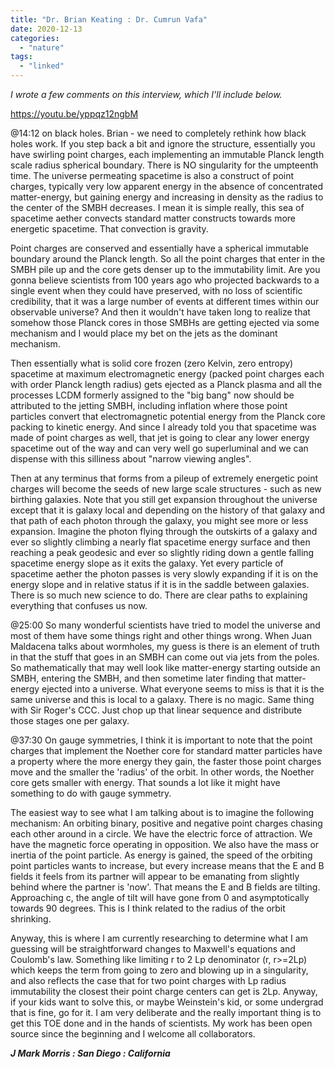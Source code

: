 ```yaml
---
title: "Dr. Brian Keating : Dr. Cumrun Vafa"
date: 2020-12-13
categories: 
  - "nature"
tags: 
  - "linked"
---
```


_I wrote a few comments on this interview, which I'll include below._

https://youtu.be/yppqz12ngbM

@14:12 on black holes. Brian - we need to completely rethink how black holes work. If you step back a bit and ignore the structure, essentially you have swirling point charges, each implementing an immutable Planck length scale radius spherical boundary. There is NO singularity for the umpteenth time. The universe permeating spacetime is also a construct of point charges, typically very low apparent energy in the absence of concentrated matter-energy, but gaining energy and increasing in density as the radius to the center of the SMBH decreases. I mean it is simple really, this sea of spacetime aether convects standard matter constructs towards more energetic spacetime. That convection is gravity.

Point charges are conserved and essentially have a spherical immutable boundary around the Planck length. So all the point charges that enter in the SMBH pile up and the core gets denser up to the immutability limit. Are you gonna believe scientists from 100 years ago who projected backwards to a single event when they could have preserved, with no loss of scientific credibility, that it was a large number of events at different times within our observable universe? And then it wouldn't have taken long to realize that somehow those Planck cores in those SMBHs are getting ejected via some mechanism and I would place my bet on the jets as the dominant mechanism.

Then essentially what is solid core frozen (zero Kelvin, zero entropy) spacetime at maximum electromagnetic energy (packed point charges each with order Planck length radius) gets ejected as a Planck plasma and all the processes LCDM formerly assigned to the "big bang" now should be attributed to the jetting SMBH, including inflation where those point particles convert that electromagnetic potential energy from the Planck core packing to kinetic energy. And since I already told you that spacetime was made of point charges as well, that jet is going to clear any lower energy spacetime out of the way and can very well go superluminal and we can dispense with this silliness about "narrow viewing angles".

Then at any terminus that forms from a pileup of extremely energetic point charges will become the seeds of new large scale structures - such as new birthing galaxies. Note that you still get expansion throughout the universe except that it is galaxy local and depending on the history of that galaxy and that path of each photon through the galaxy, you might see more or less expansion. Imagine the photon flying through the outskirts of a galaxy and ever so slightly climbing a nearly flat spacetime energy surface and then reaching a peak geodesic and ever so slightly riding down a gentle falling spacetime energy slope as it exits the galaxy. Yet every particle of spacetime aether the photon passes is very slowly expanding if it is on the energy slope and in relative status if it is in the saddle between galaxies. There is so much new science to do. There are clear paths to explaining everything that confuses us now.

@25:00 So many wonderful scientists have tried to model the universe and most of them have some things right and other things wrong. When Juan Maldacena talks about wormholes, my guess is there is an element of truth in that the stuff that goes in an SMBH can come out via jets from the poles. So mathematically that may well look like matter-energy starting outside an SMBH, entering the SMBH, and then sometime later finding that matter-energy ejected into a universe. What everyone seems to miss is that it is the same universe and this is local to a galaxy. There is no magic. Same thing with Sir Roger's CCC. Just chop up that linear sequence and distribute those stages one per galaxy.

@37:30 On gauge symmetries, I think it is important to note that the point charges that implement the Noether core for standard matter particles have a property where the more energy they gain, the faster those point charges move and the smaller the 'radius' of the orbit. In other words, the Noether core gets smaller with energy. That sounds a lot like it might have something to do with gauge symmetry.

The easiest way to see what I am talking about is to imagine the following mechanism: An orbiting binary, positive and negative point charges chasing each other around in a circle. We have the electric force of attraction. We have the magnetic force operating in opposition. We also have the mass or inertia of the point particle. As energy is gained, the speed of the orbiting point particles wants to increase, but every increase means that the E and B fields it feels from its partner will appear to be emanating from slightly behind where the partner is 'now'. That means the E and B fields are tilting. Approaching c, the angle of tilt will have gone from 0 and asymptotically towards 90 degrees. This is I think related to the radius of the orbit shrinking.

Anyway, this is where I am currently researching to determine what I am guessing will be straightforward changes to Maxwell's equations and Coulomb's law. Something like limiting r to 2 Lp denominator (r, r>=2Lp) which keeps the term from going to zero and blowing up in a singularity, and also reflects the case that for two point charges with Lp radius immutability the closest their point charge centers can get is 2Lp. Anyway, if your kids want to solve this, or maybe Weinstein's kid, or some undergrad that is fine, go for it. I am very deliberate and the really important thing is to get this TOE done and in the hands of scientists. My work has been open source since the beginning and I welcome all collaborators.

_**J Mark Morris : San Diego : California**_
